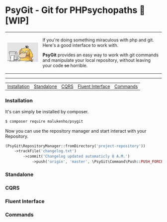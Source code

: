 PsyGit - Git for PHPsychopaths :construction_worker: [WIP]
==========================================================

<table border="0">
    <tr>
        <td>
            <img alt="PsyGit - git for PHPsychopaths" src="./psy-git.jpg" />
        </td>
        <td>
            <p>If you're doing something miraculous with php and git. Here's a good interface to work with.</p>
            <p><strong>PsyGit</strong> provides an easy way to work with git commands and manipulate your local repository, 
            without leaving your code <del>so</del> horrible.
            </p>
        </td>
    </tr>
</table>
    
---

<table>
    <tr>
        <td>
            <a href="#installation">Installation</a>
        </td>
        <td>
            <a href="#standalone">Standalone</a>
        </td>
        <td>
            <a href="#cqrs">CQRS</a>
        </td>
        <td>
            <a href="#">Fluent Interface</a>
        </td>
        <td>
            <a href="#commands">Commands</a>
        </td>
    </tr>
</table>


### Installation

It's can simply be installed by composer.

```sh
$ composer require malukenho/psygit
```

Now you can use the repository manager and start interact with your Repository.

```php
(PsyGit\RepositoryManager::fromDirectory('project-repository'))
    ->trackFile('changelog.txt')
        ->commit('Changelog updated automaticly 8 A.M.')
            ->push('origin', 'master', \PsyGit\Command\Push::PUSH_FORCE);
```

### Standalone
### CQRS
### Fluent Interface
### Commands
